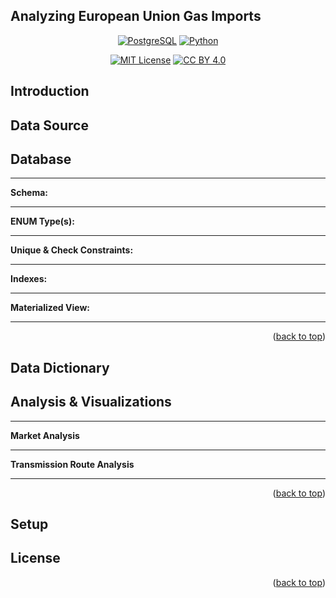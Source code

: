 <!-- markdownlint-disable first-line-h1 -->
<!-- markdownlint-disable html -->
<!-- markdownlint-disable no-duplicate-header -->

<a name="readme-top"></a>

## Analyzing European Union Gas Imports

<div align="center">
  
[![PostgreSQL][PostgreSQL]][PostgreSQL_url]
[![Python][Python]][Python_url]

</div>

<div align="center">

[![MIT License][MITLicense]][MITLicense_url]
[![CC BY 4.0][CCBY4.0License]][CCBY4.0License_url]

</div>

## Introduction

## Data Source

## Database

---

**Schema:**

---

**ENUM Type(s):**

---

**Unique & Check Constraints:**

---

**Indexes:**

---

**Materialized View:**

---

<p align="right">(<a href="#readme-top">back to top</a>)</p>

## Data Dictionary

## Analysis & Visualizations

---

**Market Analysis**

---

**Transmission Route Analysis**

---

<p align="right">(<a href="#readme-top">back to top</a>)</p>

## Setup

## License

<p align="right">(<a href="#readme-top">back to top</a>)</p>

<!-- MARKDOWN LINKS & IMAGES -->

[PostgreSQL]: https://img.shields.io/badge/PostgreSQL-17.2-blue.svg
[PostgreSQL_url]: https://www.postgresql.org/
[Python]: https://img.shields.io/badge/Python-3.12.3-blue.svg
[Python_url]: https://www.python.org/
[CCBY4.0License]: https://img.shields.io/badge/License-CC%20BY%204.0-lightgrey.svg
[CCBY4.0License_url]: https://creativecommons.org/licenses/by/4.0/
[MITLicense]: https://img.shields.io/badge/License-MIT-yellow.svg
[MITLicense_url]: https://github.com/thatsnotgood/Analyzing-EU-Gas-Imports/blob/master/LICENSE